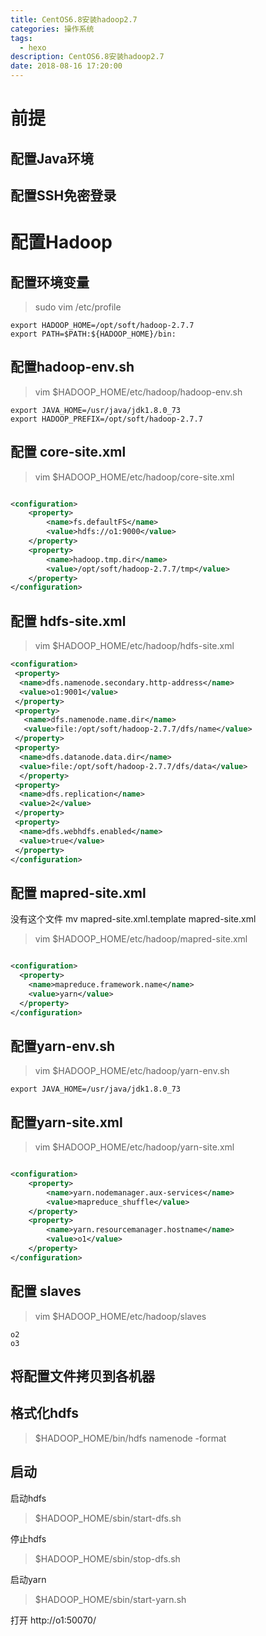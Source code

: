 ```yaml
---
title: CentOS6.8安装hadoop2.7
categories: 操作系统
tags:
  - hexo
description: CentOS6.8安装hadoop2.7
date: 2018-08-16 17:20:00
---
```



# 前提

## 配置Java环境

## 配置SSH免密登录

# 配置Hadoop

## 配置环境变量

> sudo vim /etc/profile

```
export HADOOP_HOME=/opt/soft/hadoop-2.7.7
export PATH=$PATH:${HADOOP_HOME}/bin:
```


## 配置hadoop-env.sh

> vim $HADOOP_HOME/etc/hadoop/hadoop-env.sh

```
export JAVA_HOME=/usr/java/jdk1.8.0_73
export HADOOP_PREFIX=/opt/soft/hadoop-2.7.7
```



## 配置 core-site.xml

> vim $HADOOP_HOME/etc/hadoop/core-site.xml

``` xml

<configuration>
    <property>
        <name>fs.defaultFS</name>
        <value>hdfs://o1:9000</value>
    </property>
    <property>
        <name>hadoop.tmp.dir</name>
        <value>/opt/soft/hadoop-2.7.7/tmp</value>
    </property>
</configuration>

```

## 配置 hdfs-site.xml

> vim $HADOOP_HOME/etc/hadoop/hdfs-site.xml

``` xml
<configuration>
 <property>
  <name>dfs.namenode.secondary.http-address</name>
  <value>o1:9001</value>
 </property>
 <property>
   <name>dfs.namenode.name.dir</name>
   <value>file:/opt/soft/hadoop-2.7.7/dfs/name</value>
 </property>
 <property>
  <name>dfs.datanode.data.dir</name>
  <value>file:/opt/soft/hadoop-2.7.7/dfs/data</value>
  </property>
 <property>
  <name>dfs.replication</name>
  <value>2</value>
 </property>
 <property>
  <name>dfs.webhdfs.enabled</name>
  <value>true</value>
 </property>
</configuration>
```

## 配置 mapred-site.xml
没有这个文件
mv mapred-site.xml.template mapred-site.xml
> vim $HADOOP_HOME/etc/hadoop/mapred-site.xml


``` xml

<configuration>
  <property>
    <name>mapreduce.framework.name</name>
    <value>yarn</value>
  </property>
</configuration>

```

## 配置yarn-env.sh

> vim $HADOOP_HOME/etc/hadoop/yarn-env.sh

```
export JAVA_HOME=/usr/java/jdk1.8.0_73
```

## 配置yarn-site.xml

> vim $HADOOP_HOME/etc/hadoop/yarn-site.xml


``` xml

<configuration>
    <property>
        <name>yarn.nodemanager.aux-services</name>
        <value>mapreduce_shuffle</value>
    </property>
    <property>
        <name>yarn.resourcemanager.hostname</name>
        <value>o1</value>
    </property>
</configuration>

```

## 配置 slaves

> vim $HADOOP_HOME/etc/hadoop/slaves

```
o2
o3
```

## 将配置文件拷贝到各机器


## 格式化hdfs

> $HADOOP_HOME/bin/hdfs namenode -format


## 启动
启动hdfs
> $HADOOP_HOME/sbin/start-dfs.sh

停止hdfs
> $HADOOP_HOME/sbin/stop-dfs.sh

启动yarn
> $HADOOP_HOME/sbin/start-yarn.sh

打开
http://o1:50070/
